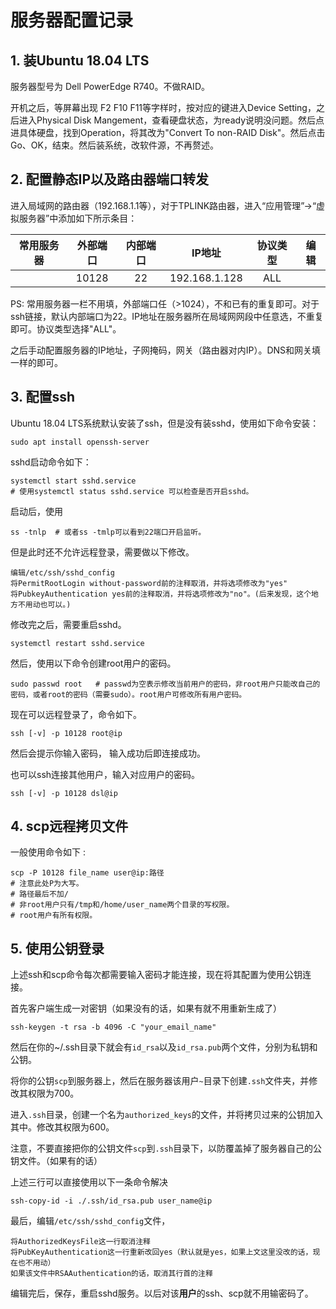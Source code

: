  

# 服务器配置记录

## 1. 装Ubuntu 18.04 LTS

服务器型号为 Dell PowerEdge R740。不做RAID。

开机之后，等屏幕出现 F2 F10 F11等字样时，按对应的键进入Device Setting，之后进入Physical Disk Mangement，查看硬盘状态，为ready说明没问题。然后点进具体硬盘，找到Operation，将其改为"Convert To non-RAID Disk"。然后点击Go、OK，结束。然后装系统，改软件源，不再赘述。

## 2. 配置静态IP以及路由器端口转发

进入局域网的路由器（192.168.1.1等），对于TPLINK路由器，进入“应用管理”->“虚拟服务器”中添加如下所示条目：

| 常用服务器 | 外部端口 | 内部端口 |    IP地址     | 协议类型 | 编辑 |
| :--------: | :------: | :------: | :-----------: | :------: | :--: |
|            |  10128   |    22    | 192.168.1.128 |   ALL    |      |

PS: 常用服务器一栏不用填，外部端口任（>1024），不和已有的重复即可。对于ssh链接，默认内部端口为22。IP地址在服务器所在局域网网段中任意选，不重复即可。协议类型选择"ALL"。

之后手动配置服务器的IP地址，子网掩码，网关（路由器对内IP）。DNS和网关填一样的即可。

## 3. 配置ssh

Ubuntu 18.04 LTS系统默认安装了ssh，但是没有装sshd，使用如下命令安装：

```shell
sudo apt install openssh-server
```

sshd启动命令如下：

```shell
systemctl start sshd.service
# 使用systemctl status sshd.service 可以检查是否开启sshd。
```

启动后，使用

```shell	
ss -tnlp  # 或者ss -tmlp可以看到22端口开启监听。
```

但是此时还不允许远程登录，需要做以下修改。

```
编辑/etc/ssh/sshd_config
将PermitRootLogin without-password前的注释取消，并将选项修改为"yes"
将PubkeyAuthentication yes前的注释取消，并将选项修改为"no"。(后来发现，这个地方不用动也可以。)
```

修改完之后，需要重启sshd。

```shell
systemctl restart sshd.service
```

然后，使用以下命令创建root用户的密码。

```shell
sudo passwd root   # passwd为空表示修改当前用户的密码，非root用户只能改自己的密码，或者root的密码（需要sudo）。root用户可修改所有用户密码。
```

现在可以远程登录了，命令如下。

```shell
ssh [-v] -p 10128 root@ip
```

然后会提示你输入密码， 输入成功后即连接成功。

也可以ssh连接其他用户，输入对应用户的密码。

```shell
ssh [-v] -p 10128 dsl@ip
```

## 4. scp远程拷贝文件

一般使用命令如下 :

```shell
scp -P 10128 file_name user@ip:路径
# 注意此处P为大写。
# 路径最后不加/
# 非root用户只有/tmp和/home/user_name两个目录的写权限。
# root用户有所有权限。
```

## 5. 使用公钥登录

上述ssh和scp命令每次都需要输入密码才能连接，现在将其配置为使用公钥连接。

首先客户端生成一对密钥（如果没有的话，如果有就不用重新生成了）

```shell
ssh-keygen -t rsa -b 4096 -C "your_email_name"
```

然后在你的~/.ssh目录下就会有```id_rsa```以及```id_rsa.pub```两个文件，分别为私钥和公钥。

将你的公钥```scp```到服务器上，然后在服务器该用户```~```目录下创建```.ssh```文件夹，并修改其权限为700。

进入```.ssh```目录，创建一个名为```authorized_keys```的文件，并将拷贝过来的公钥加入其中。修改其权限为600。

注意，不要直接把你的公钥文件```scp```到```.ssh```目录下，以防覆盖掉了服务器自己的公钥文件。（如果有的话）

上述三行可以直接使用以下一条命令解决

```shell
ssh-copy-id -i ./.ssh/id_rsa.pub user_name@ip
```

最后，编辑```/etc/ssh/sshd_config```文件，

```
将AuthorizedKeysFile这一行取消注释
将PubKeyAuthentication这一行重新改回yes（默认就是yes，如果上文这里没改的话，现在也不用动）
如果该文件中RSAAuthentication的话，取消其行首的注释
```

编辑完后，保存，重启sshd服务。以后对该**用户**的ssh、scp就不用输密码了。
